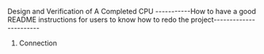 Design and Verification of A Completed CPU
-----------How to have a good README instructions for users to know how to redo the project-----------------------

1. Connection
